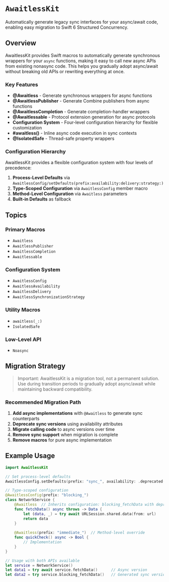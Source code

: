 # ``AwaitlessKit``

Automatically generate legacy sync interfaces for your async/await code, enabling easy migration to Swift 6 Structured Concurrency.

## Overview

AwaitlessKit provides Swift macros to automatically generate synchronous wrappers for your `async` functions, making it easy to call new async APIs from existing nonasync code. This helps you gradually adopt async/await without breaking old APIs or rewriting everything at once.

### Key Features

- **@Awaitless** - Generate synchronous wrappers for async functions
- **@AwaitlessPublisher** - Generate Combine publishers from async functions  
- **@AwaitlessCompletion** - Generate completion-handler wrappers
- **@Awaitlessable** - Protocol extension generation for async protocols
- **Configuration System** - Four-level configuration hierarchy for flexible customization
- **#awaitless()** - Inline async code execution in sync contexts
- **@IsolatedSafe** - Thread-safe property wrappers

### Configuration Hierarchy

AwaitlessKit provides a flexible configuration system with four levels of precedence:

1. **Process-Level Defaults** via ``AwaitlessConfig/setDefaults(prefix:availability:delivery:strategy:)``
2. **Type-Scoped Configuration** via ``AwaitlessConfig`` member macro
3. **Method-Level Configuration** via ``Awaitless`` parameters
4. **Built-in Defaults** as fallback

## Topics

### Primary Macros

- ``Awaitless``
- ``AwaitlessPublisher`` 
- ``AwaitlessCompletion``
- ``Awaitlessable``

### Configuration System

- ``AwaitlessConfig``
- ``AwaitlessAvailability``
- ``AwaitlessDelivery``
- ``AwaitlessSynchronizationStrategy``

### Utility Macros

- ``awaitless(_:)``
- ``IsolatedSafe``

### Low-Level API

- ``Noasync``

## Migration Strategy

> Important: AwaitlessKit is a migration tool, not a permanent solution. Use during transition periods to gradually adopt async/await while maintaining backward compatibility.

### Recommended Migration Path

1. **Add async implementations** with `@Awaitless` to generate sync counterparts
2. **Deprecate sync versions** using availability attributes  
3. **Migrate calling code** to async versions over time
4. **Remove sync support** when migration is complete
5. **Remove macros** for pure async implementation

## Example Usage

```swift
import AwaitlessKit

// Set process-level defaults
AwaitlessConfig.setDefaults(prefix: "sync_", availability: .deprecated("Migrate to async"))

// Type-scoped configuration
@AwaitlessConfig(prefix: "blocking_")
class NetworkService {
    @Awaitless  // Inherits configuration: blocking_fetchData with deprecation
    func fetchData() async throws -> Data {
        let (data, _) = try await URLSession.shared.data(from: url)
        return data
    }
    
    @Awaitless(prefix: "immediate_")  // Method-level override
    func quickCheck() async -> Bool {
        // Implementation
    }
}

// Usage with both APIs available
let service = NetworkService()
let data1 = try await service.fetchData()      // Async version
let data2 = try service.blocking_fetchData()   // Generated sync version
```